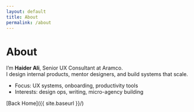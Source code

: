 ```yaml
---
layout: default
title: About
permalink: /about
---
```


# About

I’m **Haider Ali**, Senior UX Consultant at Aramco.  
I design internal products, mentor designers, and build systems that scale.

- Focus: UX systems, onboarding, productivity tools
- Interests: design ops, writing, micro-agency building

[Back Home]({{ site.baseurl }}/)
